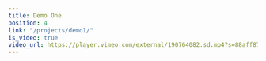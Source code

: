 ```yaml
---
title: Demo One
position: 4
link: "/projects/demo1/"
is_video: true
video_url: https://player.vimeo.com/external/190764082.sd.mp4?s=88aff87c9ab884a0b9cf194fbf184cab94c267be&profile_id=165
---
```


